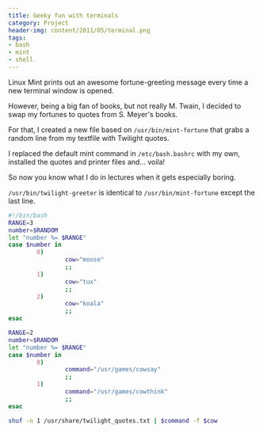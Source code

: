 ```yaml
---
title: Geeky fun with terminals
category: Project
header-img: content/2011/05/terminal.png
tags:
- bash
- mint
- shell
---
```


Linux Mint prints out an awesome fortune-greeting message every time a new terminal window is opened.

However, being a big fan of books, but not really M. Twain, I decided to swap my fortunes to quotes from S. Meyer&#039;s books.

For that, I created a new file based on `/usr/bin/mint-fortune` that grabs a random line from my textfile with Twilight quotes.

I replaced the default mint command in `/etc/bash.bashrc` with my own, installed the quotes and printer files and... voila!

So now you know what I do in lectures when it gets especially boring.

`/usr/bin/twilight-greeter` is identical to `/usr/bin/mint-fortune` except the last line.

```bash
#!/bin/bash
RANGE=3
number=$RANDOM
let "number %= $RANGE"
case $number in
        0)
                cow="moose"
                ;;
        1)
                cow="tux"
                ;;
        2)
                cow="koala"
                ;;
esac

RANGE=2
number=$RANDOM
let "number %= $RANGE"
case $number in
        0)
                command="/usr/games/cowsay"
                ;;
        1)
                command="/usr/games/cowthink"
                ;;
esac

shuf -n 1 /usr/share/twilight_quotes.txt | $command -f $cow
```